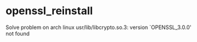 # openssl_reinstall
Solve problem on arch linux usr/lib/libcrypto.so.3: version `OPENSSL_3.0.0' not found 
